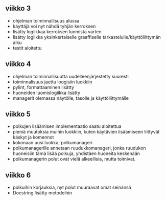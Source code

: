 ## viikko 3

- ohjelman toiminnallisuus alussa
- käyttäjä voi nyt nähdä tyhjän kerroksen
- lisätty logiikkaa kerroksen luomista varten
- lisätty logiikka yksinkertaiselle graaffiselle tarkastelulle/käyttöliittymän alku
- testit aloitettu

## viikko 4
- ohjelman toiminnallisuutta uudelleenjärjestetty suuresti
- toiminnalisuus jaettu loogisiin luokkiin
- pylint, formattaaminen lisätty
- huoneiden luomislogiikka lisätty
- managerit olemassa näytölle, tasolle ja käyttöliittymälle

## viikko 5
- polkujen lisäämisen implementaatio saatu aloitettua
- pieniä muutoksia muihin luokkiin, kuten käytävien lisäämiseen liittyvät käskyt ja komennot
- kokonaan uusi luokka; polkumanageri
- polkumanagerille annetaan ruudukkomanageri, jonka ruudukon huoneisiin tämä lisää polkuja, yhdistäen huoneita keskenään
- polkumanagerin polut ovat vielä alkeellisia, mutta toimivat.

## viikko 6
- polkuihin korjauksia, nyt polut muuraavat omat seinänsä
- Docstring lisätty metodeihin